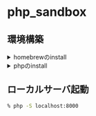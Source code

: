 # php_sandbox

## 環境構築
<details>
<summary>homebrewのinstall</summary>

[homebrew サイト](https://brew.sh/index_ja)


```zsh
% /bin/bash -c "$(curl -fsSL https://raw.githubusercontent.com/Homebrew/install/HEAD/install.sh)"
```
</details>

<details>
<summary>phpのinstall</summary>

```zsh
% brew install php@8.1php # macのメモリがIntelの場合
% arch -arm64 brew install php@8.1php # macのメモリがM1の場合
```

phpのパスを通す。

```zsh
% echo 'export PATH="/opt/homebrew/opt/php@8.1/bin:$PATH"' >> ~/.zshrc
% source ~/.zshrc
```

インストール確認

```zsh
% php -v
PHP 8.1.17 (cli) (built: Mar 16 2023 13:07:08) (NTS)
Copyright (c) The PHP Group
Zend Engine v4.1.17, Copyright (c) Zend Technologies
    with Zend OPcache v8.1.17, Copyright (c), by Zend Technologies
```


</details>

## ローカルサーバ起動

```zsh
% php -S localhost:8000
```

